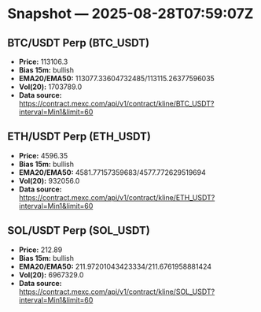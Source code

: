 # Snapshot — 2025-08-28T07:59:07Z

## BTC/USDT Perp (BTC_USDT)
- **Price:** 113106.3
- **Bias 15m:** bullish
- **EMA20/EMA50:** 113077.33604732485/113115.26377596035
- **Vol(20):** 1703789.0
- **Data source:** https://contract.mexc.com/api/v1/contract/kline/BTC_USDT?interval=Min1&limit=60

## ETH/USDT Perp (ETH_USDT)
- **Price:** 4596.35
- **Bias 15m:** bullish
- **EMA20/EMA50:** 4581.77157359683/4577.772629519694
- **Vol(20):** 932056.0
- **Data source:** https://contract.mexc.com/api/v1/contract/kline/ETH_USDT?interval=Min1&limit=60

## SOL/USDT Perp (SOL_USDT)
- **Price:** 212.89
- **Bias 15m:** bullish
- **EMA20/EMA50:** 211.97201043423334/211.6761958881424
- **Vol(20):** 6967329.0
- **Data source:** https://contract.mexc.com/api/v1/contract/kline/SOL_USDT?interval=Min1&limit=60
